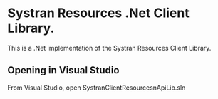 ﻿Systran Resources .Net Client Library.
===================
This is a .Net implementation of the Systran Resources Client Library.


Opening in Visual Studio 
-------------

From Visual Studio, open SystranClientResourcesnApiLib.sln